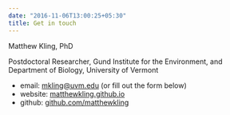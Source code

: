 ```yaml
---
date: "2016-11-06T13:00:25+05:30"
title: Get in touch
---
```


Matthew Kling, PhD

Postdoctoral Researcher, Gund Institute for the Environment, and Department of Biology, University of Vermont

* email: [mkling@uvm.edu](mailto:mattkling@berkeley.edu) (or fill out the form below)
* website: [matthewkling.github.io](matthewkling.github.io)
* github: [github.com/matthewkling](https://github.com/matthewkling)
